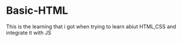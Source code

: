 # Basic-HTML
This is the learning that i got when trying to learn abiut HTML,CSS and integrate it with JS
